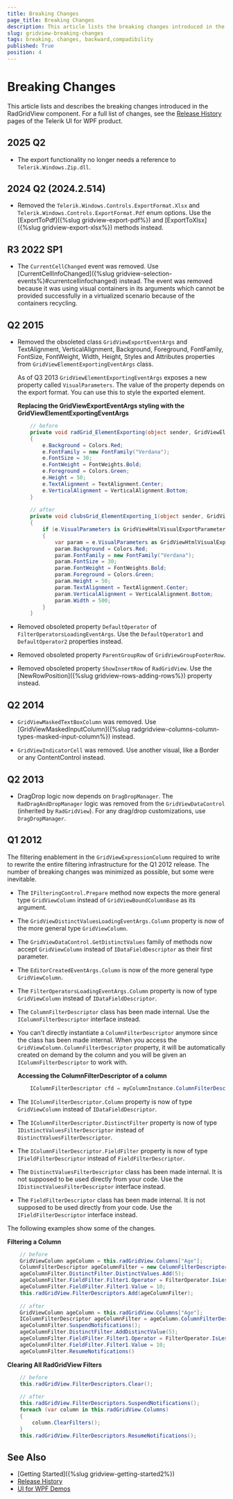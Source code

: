 ```yaml
---
title: Breaking Changes
page_title: Breaking Changes
description: This article lists the breaking changes introduced in the RadGridView for WPF component through the releases.
slug: gridview-breaking-changes
tags: breaking, changes, backward,compadibility
published: True
position: 4
---
```


# Breaking Changes

This article lists and describes the breaking changes introduced in the RadGridView component. For a full list of changes, see the [Release History](https://www.telerik.com/support/whats-new/wpf/release-history) pages of the Telerik UI for WPF product.

## 2025 Q2

* The export functionality no longer needs a reference to `Telerik.Windows.Zip.dll`.

## 2024 Q2 (2024.2.514)

* Removed the `Telerik.Windows.Controls.ExportFormat.Xlsx` and `Telerik.Windows.Controls.ExportFormat.Pdf` enum options. Use the [ExportToPdf]({%slug gridview-export-pdf%}) and [ExportToXlsx]({%slug gridview-export-xlsx%}) methods instead.

## R3 2022 SP1

* The `CurrentCellChanged` event was removed. Use [CurrentCellInfoChanged]({%slug gridview-selection-events%}#currentcellinfochanged) instead. The event was removed because it was using visual containers in its arguments which cannot be provided successfully in a virtualized scenario because of the containers recycling.

## Q2 2015

* Removed the obsoleted class `GridViewExportEventArgs` and TextAlignment, VerticalAlignment, Background, Foreground, FontFamily, FontSize, FontWeight, Width, Height, Styles and Attributes properties from `GridViewElementExportingEventArgs` class.
	
	As of Q3 2013 `GridViewElementExportingEventArgs` exposes a new property called `VisualParameters`. The value of the property depends on the export format. You can use this to style the exported element.
	
	__Replacing the GridViewExportEventArgs styling with the GridViewElementExportingEventArgs__
	```C#
		// before
		private void radGrid_ElementExporting(object sender, GridViewElementExportingEventArgs e) 
		{ 
			e.Background = Colors.Red; 
			e.FontFamily = new FontFamily("Verdana"); 
			e.FontSize = 30; 
			e.FontWeight = FontWeights.Bold; 
			e.Foreground = Colors.Green; 
			e.Height = 50; 
			e.TextAlignment = TextAlignment.Center; 
			e.VerticalAlignment = VerticalAlignment.Bottom; 
		} 
		
		// after
		private void clubsGrid_ElementExporting_1(object sender, GridViewElementExportingEventArgs e) 
		{ 
			if (e.VisualParameters is GridViewHtmlVisualExportParameters) 
			{ 
				var param = e.VisualParameters as GridViewHtmlVisualExportParameters; 
				param.Background = Colors.Red; 
				param.FontFamily = new FontFamily("Verdana"); 
				param.FontSize = 30; 
				param.FontWeight = FontWeights.Bold; 
				param.Foreground = Colors.Green; 
				param.Height = 50; 
				param.TextAlignment = TextAlignment.Center; 
				param.VerticalAlignment = VerticalAlignment.Bottom; 
				param.Width = 500; 
			} 
		}
	```	

* Removed obsoleted property `DefaultOperator` of `FilterOperatorsLoadingEventArgs`. Use the `DefaultOperator1` and `DefaultOperator2` properties instead.

* Removed obsoleted property `ParentGroupRow` of `GridViewGroupFooterRow`.

* Removed obsoleted property `ShowInsertRow` of `RadGridView`. Use the [NewRowPosition]({%slug gridview-rows-adding-rows%}) property instead.

## Q2 2014

* `GridViewMaskedTextBoxColumn` was removed. Use [GridViewMaskedInputColumn]({%slug radgridview-columns-column-types-masked-input-column%}) instead.

* `GridViewIndicatorCell` was removed. Use another visual, like a Border or any ContentControl instead.

## Q2 2013

* DragDrop logic now depends on `DragDropManager`. The `RadDragAndDropManager` logic was removed from the `GridViewDataControl` (inherited by `RadGridView`). For any drag/drop customizations, use `DragDropManager`.

## Q1 2012

The filtering enablement in the `GridViewExpressionColumn` required to write to rewrite the entire filtering infrastructure for the Q1 2012 release. The number of breaking changes was minimized as possible, but some were inevitable. 

* The `IFilteringControl.Prepare` method now expects the more general type `GridViewColumn` instead of `GridViewBoundColumnBase` as its argument.           

* The `GridViewDistinctValuesLoadingEventArgs.Column` property is now of the more general type `GridViewColumn`.           

* The `GridViewDataControl.GetDistinctValues` family of methods now accept `GridViewColumn` instead of `IDataFieldDescriptor` as their first parameter.          

* The `EditorCreatedEventArgs.Column` is now of the more general type `GridViewColumn`.           

* The `FilterOperatorsLoadingEventArgs.Column` property is now of type `GridViewColumn` instead of `IDataFieldDescriptor`.          

* The `ColumnFilterDescriptor` class has been made internal. Use the `IColumnFilterDescriptor` interface instead.           

* You can't directly instantiate a `ColumnFilterDescriptor` anymore since the class has been made internal. When you access the `GridViewColumn.ColumnFilterDescriptor` property, it will be automatically created on demand by the column and you will be given an `IColumnFilterDescriptor` to work with. 

	__Accessing the ColumnFilterDescriptor of a column__
	```C#
		IColumnFilterDescriptor cfd = myColumnInstance.ColumnFilterDescriptor;
	```	

* The `IColumnFilterDescriptor.Column` property is now of type `GridViewColumn` instead of `IDataFieldDescriptor`.          

* The `IColumnFilterDescriptor.DistinctFilter` property is now of type `IDistinctValuesFilterDescriptor` instead of `DistinctValuesFilterDescriptor`.      
	  
* The `IColumnFilterDescriptor.FieldFilter` property is now of type `IFieldFilterDescriptor` instead of `FieldFilterDescriptor`.
      
* The `DistinctValuesFilterDescriptor` class has been made internal. It is not supposed to be used directly from your code. Use the `IDistinctValuesFilterDescriptor` interface instead.
      
* The `FieldFilterDescriptor` class has been made internal. It is not supposed to be used directly from your code. Use the `IFieldFilterDescriptor` interface instead.          

The following examples show some of the changes.

__Filtering a Column__
```C#
	// before	
	GridViewColumn ageColumn = this.radGridView.Columns["Age"];
	ColumnFilterDescriptor ageColumnFilter = new ColumnFilterDescriptor(ageColumn);	
	ageColumnFilter.DistinctFilter.DistinctValues.Add(5);
	ageColumnFilter.FieldFilter.Filter1.Operator = FilterOperator.IsLessThan;
	ageColumnFilter.FieldFilter.Filter1.Value = 10;
	this.radGridView.FilterDescriptors.Add(ageColumnFilter);
	
	// after
	GridViewColumn ageColumn = this.radGridView.Columns["Age"];	
	IColumnFilterDescriptor ageColumnFilter = ageColumn.ColumnFilterDescriptor;
	ageColumnFilter.SuspendNotifications();
	ageColumnFilter.DistinctFilter.AddDistinctValue(5);
	ageColumnFilter.FieldFilter.Filter1.Operator = FilterOperator.IsLessThan;
	ageColumnFilter.FieldFilter.Filter1.Value = 10;
	ageColumnFilter.ResumeNotifications()
```

__Clearing All RadGridView Filters__  
```C#
	// before
	this.radGridView.FilterDescriptors.Clear();
	
	// after
	this.radGridView.FilterDescriptors.SuspendNotifications();
	foreach (var column in this.radGridView.Columns)
	{
	    column.ClearFilters();
	}
	this.radGridView.FilterDescriptors.ResumeNotifications();
```

## See Also  
 * [Getting Started]({%slug gridview-getting-started2%})
 * [Release History](https://www.telerik.com/support/whats-new/wpf/release-history)
 * [UI for WPF Demos](https://demos.telerik.com/wpf/) 
